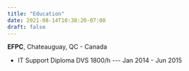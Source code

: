 ```yaml
---
title: "Education"
date: 2021-08-14T10:38:20-07:00
draft: false
---
```


**EFPC**, Chateauguay, QC - Canada
* IT Support Diploma DVS 1800/h --- Jan 2014 - Jun 2015